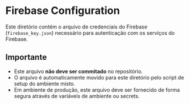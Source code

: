 # Firebase Configuration

Este diretório contém o arquivo de credenciais do Firebase (`firebase_key.json`) necessário para autenticação com os serviços do Firebase.

## Importante

- Este arquivo **não deve ser commitado** no repositório.
- O arquivo é automaticamente movido para este diretório pelo script de setup do ambiente misto.
- Em ambiente de produção, este arquivo deve ser fornecido de forma segura através de variáveis de ambiente ou secrets.